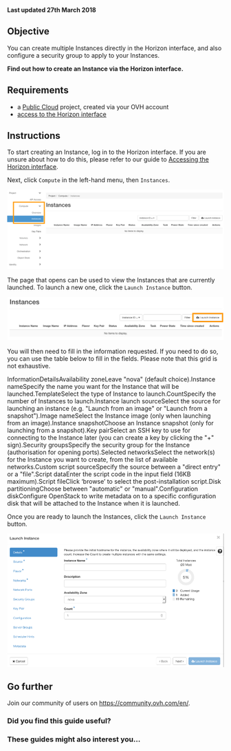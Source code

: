 **Last updated 27th March 2018**

Objective
---------

You can create multiple Instances directly in the Horizon interface, and also configure a security group to apply to your Instances.

**Find out how to create an Instance via the Horizon interface.**

Requirements
------------

* a [Public Cloud](https://www.ovh.co.uk/public-cloud/instances/) project, created via your OVH account
* [access to the Horizon interface](https://docs.ovh.com/gb/en/public-cloud/configure_user_access_to_horizon/)

Instructions
------------

To start creating an Instance, log in to the Horizon interface. If you are unsure about how to do this, please refer to our guide to [Accessing the Horizon interface](https://docs.ovh.com/gb/en/public-cloud/configure_user_access_to_horizon/).

Next, click `Compute` in the left-hand menu, then `Instances`.

![createinstance](resources/0844CD8C66A86FCD9564860C972DA651.png)

The page that opens can be used to view the Instances that are currently launched. To launch a new one, click the `Launch Instance` button.

![createinstance](resources/D5EB09B266C7547348F9F4246E40A4C3.png)

You will then need to fill in the information requested. If you need to do so, you can use the table below to fill in the fields. Please note that this grid is not exhaustive. 

InformationDetailsAvailability zoneLeave "nova" (default choice).Instance nameSpecify the name you want for the Instance that will be launched.TemplateSelect the type of Instance to launch.CountSpecify the number of Instances to launch.Instance launch sourceSelect the source for launching an instance (e.g. "Launch from an image" or "Launch from a snapshot").Image nameSelect the Instance image (only when launching from an image).Instance snapshotChoose an Instance snapshot (only for launching from a snapshot).Key pairSelect an SSH key to use for connecting to the Instance later (you can create a key by clicking the "+" sign).Security groupsSpecify the security group for the Instance (authorisation for opening ports).Selected networksSelect the network(s) for the Instance you want to create, from the list of available networks.Custom script sourceSpecify the source between a "direct entry" or a "file".Script dataEnter the script code in the input field (16KB maximum).Script fileClick ‘browse’ to select the post-installation script.Disk partitioningChoose between "automatic" or "manual".Configuration diskConfigure OpenStack to write metadata on to a specific configuration disk that will be attached to the Instance when it is launched.

Once you are ready to launch the Instances, click the `Launch Instance` button.

![createinstance](resources/C2E02E2EA382D58527FD85A5E2A660BB.png)

Go further
----------

Join our community of users on <https://community.ovh.com/en/>.

### Did you find this guide useful?

### These guides might also interest you…